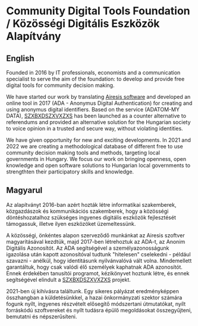 # Community Digital Tools Foundation / Közösségi Digitális Eszközök Alapítvány

## English

Founded in 2016 by IT professionals, economists and a communication specialist to serve the aim of the foundation: to develop and provide free digital tools for community decision making.

We have started our work by translating [Airesis software](https://www.airesis.it/) and developed an online tool in 2017 (ADA - Anonymus Digital Authentication) for creating and using anonymus digital identifiers. Based on the service (ADATOM-MY DATA), [SZXBXDSZXVXZXS](https://www.facebook.com/SzabadSzavazas/?ref=page_internal) has been launched as a counter alternative to referendums and provided an alternative solution for the Hungarian society to voice opinion in a trusted and secure way, without violating identities.

We have given opportunity for new and exciting developments. In 2021 and 2022 we are creating a methodological database of different free to use community decision making tools and methods, targeting local governments in Hungary. We focus our work on bringing openness, open knowledge and open software solutions to Hungarian local governments to strengthten their participatory skills and knowledge. 

## Magyarul

Az alapítványt 2016-ban azért hozták létre informatikai szakemberek, közgazdászok és kommunikációs szakemberek, hogy a közösségi döntéshozatalhoz szükséges ingyenes digitális eszközök fejlesztését támogassuk, illetve ilyen eszközöket üzemeltessünk. 

A közösségi, önkéntes alapon szerveződő munkánkat az Airesis szoftver magyarításával kezdtük, majd 2017-ben létrehoztuk az ADA-t, az Anonim Digitális Azonosítót. Az ADA segítségével a személyazonosságunk igazolása után kapott azonosítóval tudtunk "hitelesen" cselekedni - például szavazni - anélkül, hogy identitásunk nyilvánvalóvá vált volna. Mindemellett garantáltuk, hogy csak valódi élő személyek kaphatnak ADA azonosítót. Ennek érdekében tanusítói programot, kézikönyvet hoztunk létre, és ennek segítségével elindult a [SZXBXDSZXVXZXS](https://www.facebook.com/SzabadSzavazas/?ref=page_internal) projekt. 

2021-ben új kihívásra találtunk. Egy sikeres pályázat eredményképpen összhangban a küldetésünkkel, a hazai önkormányzati szektor számára fogunk nyílt, ingyenes részvételt elősegítő módszertani útmutatókat, nyílt forráskódú szoftvereket és nyílt tudásra épülő megoldásokat összegyűjteni, bemutatni és népszerűsíteni.
